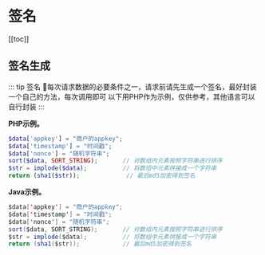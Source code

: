 # 签名

[[toc]]

## 签名生成

::: tip 签名
:tada:每次请求数据的必要条件之一，请求前请先生成一个签名，最好封装一个自己的方法，每次调用即可
以下用PHP作为示例，仅供参考，其他语言可以自行封装
:::

**PHP示例。**

``` php
$data['appkey'] = "商户的appkey";
$data['timestamp'] = "时间戳";
$data['nonce'] = "随机字符串";
sort($data, SORT_STRING);       // 对数组内元素按照字符串进行排序
$str = implode($data);          // 将数组中元素拼接成一个字符串
return (sha1($str));             // 最后md5加密得到签名
```

**Java示例。**

``` java
$data['appkey'] = "商户的appkey";
$data['timestamp'] = "时间戳";
$data['nonce'] = "随机字符串";
sort($data, SORT_STRING);       // 对数组内元素按照字符串进行排序
$str = implode($data);          // 将数组中元素拼接成一个字符串
return (sha1($str));            // 最后md5加密得到签名
```
